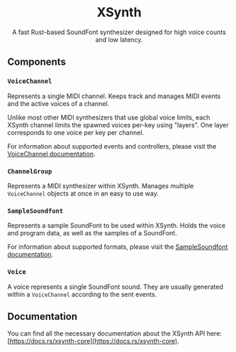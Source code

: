 <h1 align="center">XSynth</h1>
<p align="center">A fast Rust-based SoundFont synthesizer designed for high voice counts and low latency.</p>

## Components

### `VoiceChannel`

Represents a single MIDI channel.
Keeps track and manages MIDI events and the active voices of a channel.

Unlike most other MIDI synthesizers that use global voice limits, each XSynth channel limits the spawned voices per-key using "layers". One layer corresponds to one voice per key per channel.

For information about supported events and controllers, please visit the [VoiceChannel documentation](https://docs.rs/xsynth-core/latest/xsynth_core/channel/struct.VoiceChannel.html). 

### `ChannelGroup`

Represents a MIDI synthesizer within XSynth.
Manages multiple `VoiceChannel` objects at once in an easy to use way.

### `SampleSoundfont`

Represents a sample SoundFont to be used within XSynth. Holds the voice and program data, as well as the samples of a SoundFont.

For information about supported formats, please visit the [SampleSoundfont documentation](https://docs.rs/xsynth-core/latest/xsynth_core/soundfont/struct.SampleSoundfont.html).

### `Voice`

A voice represents a single SoundFont sound. They are usually generated within a `VoiceChannel` according to the sent events.

## Documentation

You can find all the necessary documentation about the XSynth API here: [https://docs.rs/xsynth-core](https://docs.rs/xsynth-core).